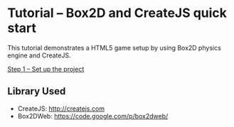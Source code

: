 # Tutorial – Box2D and CreateJS quick start

This tutorial demonstrates a HTML5 game setup by using Box2D physics engine and CreateJS.

[Step 1 – Set up the project](https://github.com/makzan/Tutorial-Box2D-and-CreateJS-quick-start/tree/master/step-1-setup-project/)

## Library Used

- CreateJS: http://createjs.com
- Box2DWeb: https://code.google.com/p/box2dweb/